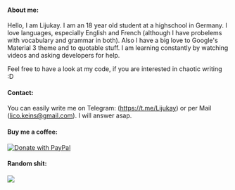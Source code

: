 #### About me:

Hello, I am Lijukay.
I am an 18 year old student at a highschool in Germany.
I love languages, especially English and French (although I have probelems with vocabulary and grammar in both).
Also I have a big love to Google's Material 3 theme and to quotable stuff.
I am learning constantly by watching videos and asking developers for help.

Feel free to have a look at my code, if you are interested in chaotic writing :D

#### Contact:

You can easily write me on Telegram: (https://t.me/Lijukay) or per Mail (lico.keins@gmail.com). I will answer asap.

#### Buy me a coffee:


[![Donate with PayPal](https://raw.githubusercontent.com/stefan-niedermann/paypal-donate-button/master/paypal-donate-button.png)](https://www.paypal.me/Lijukay)

#### Random shit:

![](https://github-readme-stats.vercel.app/api/top-langs/?username=Lijukay&layout=compact&bg_color=ffffff00&text_color=888888&hide_border=true&hide_title=false)